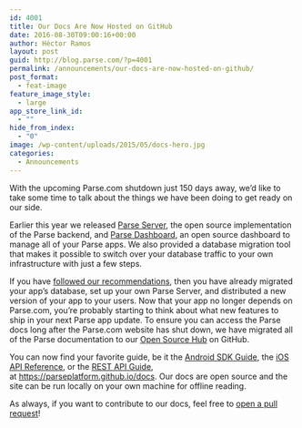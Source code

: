 ```yaml
---
id: 4001
title: Our Docs Are Now Hosted on GitHub
date: 2016-08-30T09:00:16+00:00
author: Héctor Ramos
layout: post
guid: http://blog.parse.com/?p=4001
permalink: /announcements/our-docs-are-now-hosted-on-github/
post_format:
  - feat-image
feature_image_style:
  - large
app_store_link_id:
  - ""
hide_from_index:
  - "0"
image: /wp-content/uploads/2015/05/docs-hero.jpg
categories:
  - Announcements
---
```

With the upcoming Parse.com shutdown just 150 days away, we’d like to take some time to talk about the things we have been doing to get ready on our side.

Earlier this year we released [Parse Server](https://github.com/ParsePlatform/Parse-Server), the open source implementation of the Parse backend, and [Parse Dashboard](https://github.com/ParsePlatform/Parse-Dashboard), an open source dashboard to manage all of your Parse apps. We also provided a database migration tool that makes it possible to switch over your database traffic to your own infrastructure with just a few steps.

If you have [followed our recommendations](http://parse.com/migration), then you have already migrated your app’s database, set up your own Parse Server, and distributed a new version of your app to your users. Now that your app no longer depends on Parse.com, you’re probably starting to think about what new features to ship in your next Parse app update. To ensure you can access the Parse docs long after the Parse.com website has shut down, we have migrated all of the Parse documentation to our [Open Source Hub](https://parseplatform.github.io/) on GitHub.

You can now find your favorite guide, be it the [Android SDK Guide](https://parseplatform.github.io/docs/android/guide), the [iOS API Reference](https://parseplatform.github.io/Parse-SDK-iOS-OSX/api/), or the [REST API Guide](https://parseplatform.github.io/docs/rest/guide), at <https://parseplatform.github.io/docs>. Our docs are open source and the site can be run locally on your own machine for offline reading.

As always, if you want to contribute to our docs, feel free to [open a pull request](https://github.com/ParsePlatform/Docs)!